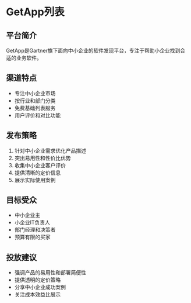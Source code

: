 # GetApp列表

## 平台简介
GetApp是Gartner旗下面向中小企业的软件发现平台，专注于帮助小企业找到合适的业务软件。

## 渠道特点
- 专注中小企业市场
- 按行业和部门分类
- 免费基础列表服务
- 用户评价和对比功能

## 发布策略
1. 针对中小企业需求优化产品描述
2. 突出易用性和性价比优势
3. 收集中小企业客户评价
4. 提供清晰的定价信息
5. 展示实际使用案例

## 目标受众
- 中小企业主
- 小企业IT负责人
- 部门经理和决策者
- 预算有限的买家

## 投放建议
- 强调产品的易用性和部署简便性
- 提供透明的定价策略
- 分享中小企业成功案例
- 关注成本效益比展示